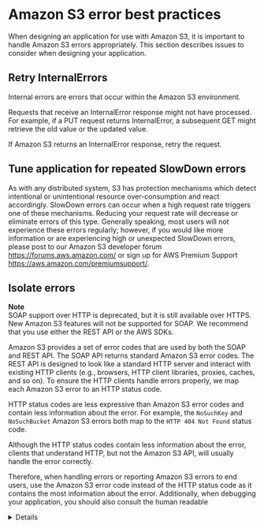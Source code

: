 # Amazon S3 error best practices<a name="ErrorBestPractices"></a>

When designing an application for use with Amazon S3, it is important to handle Amazon S3 errors appropriately\. This section describes issues to consider when designing your application\.

## Retry InternalErrors<a name="UsingErrorsRetry"></a>

Internal errors are errors that occur within the Amazon S3 environment\. 

Requests that receive an InternalError response might not have processed\. For example, if a PUT request returns InternalError, a subsequent GET might retrieve the old value or the updated value\. 

If Amazon S3 returns an InternalError response, retry the request\.

## Tune application for repeated SlowDown errors<a name="UsingErrorsSlowDown"></a>

As with any distributed system, S3 has protection mechanisms which detect intentional or unintentional resource over\-consumption and react accordingly\. SlowDown errors can occur when a high request rate triggers one of these mechanisms\. Reducing your request rate will decrease or eliminate errors of this type\. Generally speaking, most users will not experience these errors regularly; however, if you would like more information or are experiencing high or unexpected SlowDown errors, please post to our Amazon S3 developer forum  [https://forums\.aws\.amazon\.com/](https://forums.aws.amazon.com/) or sign up for AWS Premium Support [https://aws\.amazon\.com/premiumsupport/](https://aws.amazon.com/premiumsupport/)\.

## Isolate errors<a name="UsingErrorsIsolate"></a>

**Note**  
 SOAP support over HTTP is deprecated, but it is still available over HTTPS\. New Amazon S3 features will not be supported for SOAP\. We recommend that you use either the REST API or the AWS SDKs\. 

 Amazon S3 provides a set of error codes that are used by both the SOAP and REST API\. The SOAP API returns standard Amazon S3 error codes\. The REST API is designed to look like a standard HTTP server and interact with existing HTTP clients \(e\.g\., browsers, HTTP client libraries, proxies, caches, and so on\)\. To ensure the HTTP clients handle errors properly, we map each Amazon S3 error to an HTTP status code\. 

 HTTP status codes are less expressive than Amazon S3 error codes and contain less information about the error\. For example, the `NoSuchKey` and `NoSuchBucket` Amazon S3 errors both map to the `HTTP 404 Not Found` status code\. 

 Although the HTTP status codes contain less information about the error, clients that understand HTTP, but not the Amazon S3 API, will usually handle the error correctly\. 

 Therefore, when handling errors or reporting Amazon S3 errors to end users, use the Amazon S3 error code instead of the HTTP status code as it contains the most information about the error\. Additionally, when debugging your application, you should also consult the human readable <Details> element of the XML error response\. 